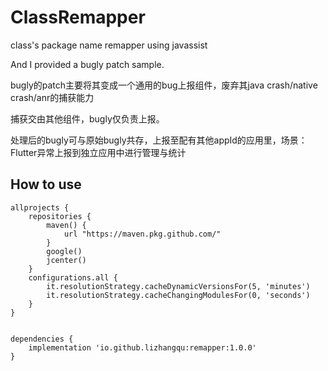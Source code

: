 # ClassRemapper
class's package name remapper using javassist


And I provided a bugly patch sample.

bugly的patch主要将其变成一个通用的bug上报组件，废弃其java crash/native crash/anr的捕获能力

捕获交由其他组件，bugly仅负责上报。

处理后的bugly可与原始bugly共存，上报至配有其他appId的应用里，场景：Flutter异常上报到独立应用中进行管理与统计


## How to use

```
allprojects {
    repositories {
        maven() {
            url "https://maven.pkg.github.com/"
        }
        google()
        jcenter()
    }
    configurations.all {
        it.resolutionStrategy.cacheDynamicVersionsFor(5, 'minutes')
        it.resolutionStrategy.cacheChangingModulesFor(0, 'seconds')
    }
}


dependencies {
    implementation 'io.github.lizhangqu:remapper:1.0.0'
}
```